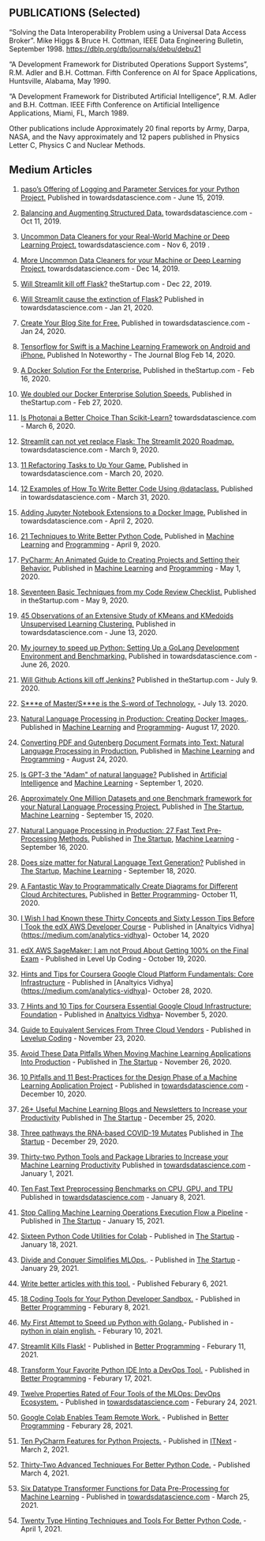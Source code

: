  ## PUBLICATIONS (Selected)

“Solving the Data Interoperability Problem using a Universal Data Access Broker”. Mike Higgs & Bruce H. Cottman, IEEE Data Engineering Bulletin, September 1998. https://dblp.org/db/journals/debu/debu21

“A Development Framework for Distributed Operations Support Systems”, R.M. Adler and B.H. Cottman. Fifth Conference on AI for Space Applications, Huntsville, Alabama, May 1990.

 “A Development Framework for Distributed Artificial Intelligence”, R.M. Adler and B.H. Cottman.  IEEE Fifth Conference on Artificial Intelligence Applications, Miami, FL, March 1989. 

Other publications include Approximately 20 final reports by Army, Darpa, NASA, and the Navy approximately and 12 papers published in Physics Letter C, Physics C and Nuclear Methods.


## Medium Articles

1. [paso’s Offering of Logging and Parameter Services for your Python Project.](https://medium.com/@dr.bruce.cottman/pasos-offering-of-logging-and-parameter-services-for-your-python-project-c3ae2fd6869a) Published in towardsdatascience.com - June 15, 2019.

1. [Balancing and Augmenting Structured Data.](https://towardsdatascience.com/part-1-balancing-and-augmenting-structured-data-4ade0df38662) towardsdatascience.com - Oct 11, 2019.

1. [Uncommon Data Cleaners for your Real-World Machine or Deep Learning Project.](https://towardsdatascience.com/uncommon-data-cleaners-for-your-real-world-machine-or-deep-learning-project-f926d8ecb258) towardsdatascience.com - Nov 6, 2019 .

1. [More Uncommon Data Cleaners for your Machine or Deep Learning Project.](https://towardsdatascience.com/part-2-more-uncommon-data-cleaners-for-your-machine-or-deep-learning-project-b30f862b2d81) towardsdatascience.com - Dec 14, 2019.

1. [Will Streamlit kill off Flask?](https://medium.com/swlh/part-1-will-streamlit-kill-off-flask-5ecd75f879c8) theStartup.com - Dec 22, 2019.

1. [Will Streamlit cause the extinction of Flask?](https://towardsdatascience.com/part-2-will-streamlit-cause-the-extinction-of-flask-395d282296ed) Published in towardsdatascience.com - Jan 21, 2020.

1. [Create Your Blog Site for Free.](https://medium.com/@dr.bruce.cottman/create-your-free-blog-site-204a5e27f197) Published in towardsdatascience.com - Jan 24, 2020.

1. [Tensorflow for Swift is a Machine Learning Framework on Android and iPhone.](https://medium.com/@dr.bruce.cottman/tensorflow-for-swift-you-have-got-to-be-kidding-d8fc5c547430)
Published In Noteworthy - The Journal Blog Feb 14, 2020.
 
1. [A Docker Solution For the Enterprise.](https://medium.com/swlh/a-docker-solution-for-the-enterprise-7b5d2942b43a) Published in theStartup.com - Feb 16, 2020.

1. [We doubled our Docker Enterprise Solution Speeds.](https://medium.com/me/stats/post/8e8ed6c28e11) Published in theStartup.com - Feb 27, 2020.

1. [Is Photonai a Better Choice Than Scikit-Learn?](https://medium.com/me/stats/post/f33849423709) towardsdatascience.com - March 6, 2020.

1. [Streamlit can not yet replace Flask: The Streamlit 2020 Roadmap.](https://medium.com/@dr.bruce.cottman/streamlit-can-not-yet-replace-flask-the-streamlit-2020-roadmap-64840564acde) towardsdatascience.com - March 9, 2020.

1. [11 Refactoring Tasks to Up Your Game.](https://medium.com/@dr.bruce.cottman/11-refactoring-tasks-to-up-your-game-52c39bfe0183)  Published in towardsdatascience.com - March 20, 2020.

1. [12 Examples of How To Write Better Code Using @dataclass.](https://towardsdatascience.com/12-examples-of-how-to-write-better-code-using-dataclass-d7c121ee0239) Published in towardsdatascience.com - March 31, 2020.

1. [Adding Jupyter Notebook Extensions to a Docker Image.](https://towardsdatascience.com/adding-jupyter-notebook-extensions-to-a-docker-image-851bc2601ca3) Published in towardsdatascience.com - April 2, 2020.

1. [21 Techniques to Write Better Python Code.](https://medium.com/@dr.bruce.cottman/21-techniques-to-write-better-python-code-3029f6562483) Published in [Machine Learning](https://medium.com/topic/machine-learning) and [Programming](https://medium.com/topic/programming)  - April 9, 2020.

1. [PyCharm: An Animated Guide to Creating Projects and Setting their Behavior.](https://medium.com/@dr.bruce.cottman/pycharm-an-animated-guide-to-creating-projects-and-setting-their-behavior-696d69dbbb6) Published in [Machine Learning](https://medium.com/topic/machine-learning) and [Programming](https://medium.com/topic/programming)  - May 1, 2020.

1. [Seventeen Basic Techniques from my Code Review Checklist.](https://medium.com/@dr.bruce.cottman/seventeen-basic-techniques-from-my-code-review-checklist-8d5f0f7c4bbc)  Published in theStartup.com  - May 9, 2020.

1. [45 Observations of an Extensive Study of KMeans and KMedoids Unsupervised Learning Clustering.](https://towardsdatascience.com/45-observations-of-an-extensive-study-of-kmeans-and-kmedoids-unsupervised-learning-clustering-41da9b254712)  Published in  towardsdatascience.com  - June 13, 2020.

1. [My journey to speed up Python: Setting Up a GoLang Development Environment and Benchmarking.](https://medium.com/me/stats/post/f03c5252ef8f)   Published in towardsdatascience.com  - June 26, 2020.

1. [Will Github Actions kill off Jenkins?](https://medium.com/@dr.bruce.cottman/will-github-actions-kill-off-jenkins-f85e614bb8d3)  Published in theStartup.com - July 9. 2020.

1. [S\*\*\*e of Master/S\*\*\*e is the S-word of Technology.](https://medium.com/me/stats/post/f64cb3a6697a) - July 13. 2020.

1. [Natural Language Processing in Production: Creating Docker Images.](https://medium.com/@dr.bruce.cottman/natural-language-processing-in-production-creating-docker-images-84bd86e161b4). Published in [Machine Learning](https://medium.com/topic/machine-learning) and [Programming](https://medium.com/topic/programming)- August 17, 2020.

1. [Converting PDF and Gutenberg Document Formats into Text: Natural Language Processing in Production.](https://towardsdatascience.com/natural-language-processing-in-production-converting-pdf-and-gutenberg-document-formats-into-text-9e7cd3046b33) Published in [Machine Learning](https://medium.com/topic/machine-learning) and [Programming](https://medium.com/topic/programming) - August 24, 2020.

1. [Is GPT-3 the "Adam" of natural language?](https://medium.com/@dr.bruce.cottman/is-gpt-3-the-adam-of-natural-language-cf59656456f2) Published in [Artificial Intelligence](https://medium.com/topic/artificial-intelligence) and [Machine Learning](https://medium.com/topic/machine-learning) - September 1, 2020.

1. [Approximately One Million Datasets and one Benchmark framework for your Natural Language Processing Project.](https://medium.com/me/stats/post/e4541fa217b2)  Published in [The Startup](https://medium.com/swlh), [Machine Learning](https://medium.com/topic/machine-learning) - September 15, 2020.

1. [Natural Language Processing in Production: 27 Fast Text Pre-Processing Methods.](https://medium.com/@dr.bruce.cottman/natural-language-processing-in-production-27-fast-text-pre-processing-methods-f5e8bceececf)  Published in [The Startup](https://medium.com/swlh), [Machine Learning](https://medium.com/topic/machine-learning) - September 16, 2020.

 1. [Does size matter for Natural Language Text Generation?](https://medium.com/@dr.bruce.cottman/does-size-matter-for-natural-language-text-generation-37a713afbaed) Published in [The Startup](https://medium.com/swlh), [Machine Learning](https://medium.com/topic/machine-learning)  - September 18, 2020.
 
 1. [A Fantastic Way to Programmatically Create Diagrams for Different Cloud Architectures.](https://medium.com/me/stats/post/33b32a3d6cdc) Published in [Better Programming]()- October 11, 2020.
 
 1. [I Wish I had Known these Thirty Concepts and Sixty Lesson Tips Before I Took the edX AWS Developer Course](https://dr-bruce-cottman.medium.com/i-wish-i-had-known-these-thirty-concepts-and-sixty-lesson-tips-before-i-took-the-edx-aws-cef1be69e862) - Published in [Analtyics Vidhya] (https://medium.com/analytics-vidhya)- October 14, 2020

1. [edX AWS SageMaker: I am not Proud About Getting 100% on the Final Exam](https://medium.com/me/stats/post/abe243f21a5d) - Published in Level Up Coding - October 19, 2020.

1. [Hints and Tips for Coursera Google Cloud Platform Fundamentals: Core Infrastructure](https://dr-bruce-cottman.medium.com/i-wish-i-had-known-these-thirty-concepts-and-sixty-lesson-tips-before-i-took-the-edx-aws-cef1be69e862) - Published in [Analtyics Vidhya] (https://medium.com/analytics-vidhya)- October 28, 2020.

1. [7 Hints and 10 Tips for Coursera Essential Google Cloud Infrastructure: Foundation](https://dr-bruce-cottman.medium.com/i-wish-i-had-known-these-thirty-concepts-and-sixty-lesson-tips-before-i-took-the-edx-aws-cef1be69e862) - Published in [Analtyics Vidhya](https://medium.com/analytics-vidhya)- November 5, 2020.

1. [Guide to Equivalent Services From Three Cloud Vendors](https://dr-bruce-cottman.medium.com/guide-to-equivalent-services-from-three-cloud-vendors-715bc28e9eab) - Published in [Levelup Coding](https://levelup.gitconnected.com) - November 23, 2020.

1. [Avoid These Data Pitfalls When Moving Machine Learning Applications Into Production](https://dr-bruce-cottman.medium.com/the-failure-of-moving-machine-learning-applications-into-production-3ff48b28f591) - Published in [The Startup](https://medium.com/swlh) - November 26, 2020.

1. [10 Pitfalls and 11 Best-Practices for the Design Phase of a Machine Learning Application Project](https://dr-bruce-cottman.medium.com/10-pitfalls-and-11-best-practices-for-the-design-phase-of-a-machine-learning-application-project-66c3d599f87a0 ) - Published in [towardsdatascience.com](https://towardsdatascience.com)  - December 10, 2020.

1. [26+ Useful Machine Learning Blogs and Newsletters to Increase your Productivity](https://dr-bruce-cottman.medium.com/26-useful-machine-learning-blogs-and-newsletters-to-increase-your-productivity-a5c4d171eaa4)  Published in  [The Startup](https://medium.com/swlh) -  December 25, 2020.

1. [Three pathways the RNA-based COVID-19 Mutates](https://dr-bruce-cottman.medium.com/three-pathways-the-rna-based-covid-19-mutates-ccd41dbdeacd)  Published in  [The Startup](https://medium.com/swlh) -  December 29, 2020.

1. [Thirty-two Python Tools and Package Libraries to Increase your Machine Learning Productivity](https://dr-bruce-cottman.medium.com/thirty-two-python-tools-and-package-libraries-to-increase-your-machine-learning-productivity-fc7bf785c5c2) Published in  [towardsdatascience.com](https://towardsdatascience.com) -  January 1, 2021.

1. [Ten Fast Text Preprocessing Benchmarks on CPU, GPU, and TPU](https://towardsdatascience.com/ten-fast-text-preprocessing-benchmarks-on-cpu-gpu-and-tpu-2cd2653582f6)  Published in [towardsdatascience.com](https://towardsdatascience.com) -  January 8, 2021.

1. [Stop Calling Machine Learning Operations Execution Flow a Pipeline](https://dr-bruce-cottman.medium.com/stop-calling-machine-learning-operations-execution-flow-a-pipeline-94e55dd45366) - Published in [The Startup](https://medium.com/swlh) -  January 15, 2021.

1. [Sixteen Python Code Utilities for Colab](https://medium.com/swlh/sixteen-python-code-utilities-for-colab-3077a6df364c) - Published in [The Startup](https://medium.com/swlh) -  January 18, 2021.

1. [Divide and Conquer Simplifies MLOps.](https://medium.com/swlh/divide-and-conquer-simplifies-mlops-17ded6ce08bc). -  Published in [The Startup](https://medium.com/swlh) - January 29, 2021.

1. [Write better articles with this tool.](https://dr-bruce-cottman.medium.com/write-better-articles-with-this-tool-f275d6b258eb) -  Published Feburary 6, 2021.

1. [18 Coding Tools for Your Python Developer Sandbox.](https://medium.com/better-programming/seventeen-coding-tools-for-your-python-developer-sandbox-35d033c3075a) -  Published in [Better Programming](https://betterprogramming.pub/) - Feburary 8, 2021.  

1. [My First Attempt to Speed up Python with Golang.](https://python.plainenglish.io/my-first-attempt-to-speed-up-python-with-golang-16c1f127dc1e)-  Published in - [python in plain english.](https://python.plainenglish.io/)  - Feburary 10, 2021.  

1. [Streamlit Kills Flask!](https://dr-bruce-cottman.medium.com/streamlit-kills-flask-1773c33fdc88) -  Published in [Better Programming](https://betterprogramming.pub/) - Feburary 11, 2021.  

1. [Transform Your Favorite Python IDE Into a DevOps Tool.](https://medium.com/better-programming/seventeen-coding-tools-for-your-python-developer-sandbox-35d033c3075a) -  Published in [Better Programming](https://betterprogramming.pub/) - Feburary 17, 2021.  

1. [Twelve Properties Rated of Four Tools of the MLOps: DevOps Ecosystem.](https://dr-bruce-cottman.medium.com/twelve-properties-rated-of-four-tools-of-the-mlops-devops-ecosystem-cc231ec3d9c7) -  Published in [towardsdatascience.com](https://towardsdatascience.com)  - Feburary 24, 2021. 

1. [Google Colab Enables Team Remote Work.](https://dr-bruce-cottman.medium.com/google-colab-enables-team-remote-work-acbb6e151c76)  -  Published in [Better Programming](https://betterprogramming.pub/) - Feburary 28, 2021.

1. [Ten PyCharm Features for Python Projects.](https://itnext.io/ten-pycharm-features-for-python-projects-35c6029cf0d6) -  Published in [ITNext](\https://itnext.io/) - March 2, 2021.

1. [Thirty-Two Advanced Techniques For Better Python Code.](https://dr-bruce-cottman.medium.com/thirty-two-advanced-techniques-for-better-python-code-6717226eb611) -  Published March 4, 2021.

1. [Six Datatype Transformer Functions for Data Pre-Processing for Machine Learning](https://towardsdatascience.com/six-datatype-transformer-functions-for-data-pre-processing-for-machine-learning-eb9abcce68cd) - Published in [towardsdatascience.com](https://towardsdatascience.com)  - March 25, 2021.

1. [Twenty Type Hinting Techniques and Tools For Better Python Code.](https://dr-bruce-cottman.medium.com/twenty-type-hinting-techniques-and-tools-for-better-python-code-e877e0b0c679) - April 1, 2021.
